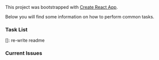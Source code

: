 This project was bootstrapped with [Create React App](https://github.com/facebook/create-react-app).

Below you will find some information on how to perform common tasks.

### Task List

[]: re-write readme

### Current Issues

